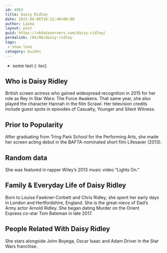 ```yaml
---
id: 4953
title: Daisy Ridley
date: 2021-04-06T18:12:48+00:00
author: Laima
layout: post
guid: https://ukdataservers.com/daisy-ridley/
permalink: /04/06/daisy-ridley
tags:
 - show love
category: Guides
---
```


* some text
{: toc}


## Who is Daisy Ridley
                  
                  
                  
British screen actress who gained widespread recognition in 2015 for her role as Rey in Star Wars: The Force Awakens. That same year, she also played the character Hannah in the film Scrawl. Her television credits include guest spots in episodes of Casualty, Younger and Silent Witness. 
                  
              
            
              
            
                
                
                
## Prior to Popularity
                  
                  
                  
After graduating from Tring Park School for the Performing Arts, she made her screen acting debut in the BAFTA-nominated short film Lifesaver (2013).
                  
              
            
              
            
                
                
                
## Random data
                  
                  
                  
She was featured in rapper Wiley&#8217;s 2013 music video &#8220;Lights On.&#8221;
                  
              
            
              
            
                
                
                
## Family & Everyday Life of Daisy Ridley
                  
                  
                  
Born to Louise Fawkner-Corbett and Chris Ridley, she spent her early days in London and Hertfordshire, England. She is the great-niece of Dad&#8217;s Army actor Arnold Ridley. She began dating Murder on the Orient Express co-star Tom Bateman in late 2017.
                  
              
            
              
            
                
                
                
## People Related With Daisy Ridley
                  
                  
                  
She stars alongside John Boyega, Oscar Isaac and Adam Driver in the Star Wars franchise.
                  
              
            
              
            
                
              
            
              
              
            
            
              
            
          
          
          